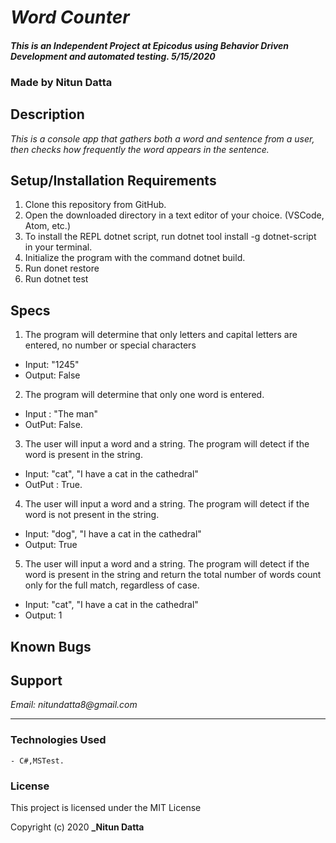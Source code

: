 # _Word Counter_

#### _This is an Independent Project at Epicodus using Behavior Driven Development and automated testing. 5/15/2020_

### Made by Nitun Datta 
## Description

_This is a console app that gathers both a word and sentence from a user, then checks how frequently the word appears in the sentence._


## Setup/Installation Requirements
1. Clone this repository from GitHub.
2. Open the downloaded directory in a text editor of your choice.
  (VSCode, Atom, etc.)
3. To install the REPL dotnet script, run dotnet tool install -g dotnet-script in your terminal.
4. Initialize the program with the command dotnet build.
5. Run donet restore
6. Run dotnet test


## Specs

1. The program will determine that only letters and capital letters are entered, no number  or special characters
  * Input: "1245"
  * Output: False
2. The program will determine that only one word is entered.
  * Input : "The man"
  * OutPut: False.
3. The user will input a word and a string. The program will detect if the word is present  in the string.
  * Input: "cat", "I have a cat in the cathedral"  
  * OutPut : True.
4. The user will input a word and a string. The program will detect if the word is not present in the string.
  * Input: "dog", "I have a cat in the cathedral"
  * Output: True 
5. The user will input a word and a string. The program will detect if the word is present in the string and return the total number of words count only for the full match, regardless of case.
  * Input: "cat", "I have a cat in the cathedral"
  * Output: 1
   

## Known Bugs


## Support

_Email: nitundatta8@gmail.com_

---
### Technologies Used
    - C#,MSTest.

### License

This project is licensed under the MIT License

Copyright (c) 2020 **_Nitun Datta**
